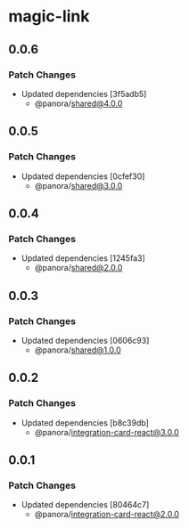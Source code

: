 # magic-link

## 0.0.6

### Patch Changes

- Updated dependencies [3f5adb5]
  - @panora/shared@4.0.0

## 0.0.5

### Patch Changes

- Updated dependencies [0cfef30]
  - @panora/shared@3.0.0

## 0.0.4

### Patch Changes

- Updated dependencies [1245fa3]
  - @panora/shared@2.0.0

## 0.0.3

### Patch Changes

- Updated dependencies [0606c93]
  - @panora/shared@1.0.0

## 0.0.2

### Patch Changes

- Updated dependencies [b8c39db]
  - @panora/integration-card-react@3.0.0

## 0.0.1

### Patch Changes

- Updated dependencies [80464c7]
  - @panora/integration-card-react@2.0.0

